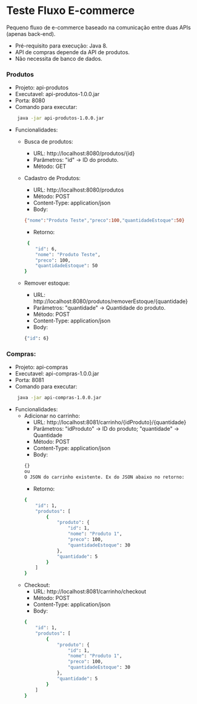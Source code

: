 # Teste Fluxo E-commerce

Pequeno fluxo de e-commerce baseado na comunicação entre duas APIs (apenas back-end).

- Pré-requisito para execução: Java 8.
- API de compras depende da API de produtos.
- Não necessita de banco de dados. 

### Produtos
- Projeto: api-produtos
- Executavel: api-produtos-1.0.0.jar
- Porta: 8080
- Comando para executar: 
```sh
    java -jar api-produtos-1.0.0.jar
```
- Funcionalidades:
    - Busca de produtos:
        - URL: http://localhost:8080/produtos/{id}
        - Parâmetros: "id" -> ID do produto.
        - Método: GET
        
    - Cadastro de Produtos: 
        - URL: http://localhost:8080/produtos
        - Método: POST
        - Content-Type: application/json
        - Body:
        ```sh
        {"nome":"Produto Teste","preco":100,"quantidadeEstoque":50}
        ```
        - Retorno: 
        ```sh
         {
            "id": 6,
            "nome": "Produto Teste",
            "preco": 100,
            "quantidadeEstoque": 50
        }
        ```
    
    - Remover estoque:
        - URL: http://localhost:8080/produtos/removerEstoque/{quantidade}
        - Parâmetros: "quantidade" -> Quantidade do produto.
        - Método: POST
        - Content-Type: application/json
        - Body:
        ```sh
        {"id": 6}
        ```
        
### Compras: 
- Projeto: api-compras
- Executavel: api-compras-1.0.0.jar
- Porta: 8081
- Comando para executar: 
```sh
    java -jar api-compras-1.0.0.jar
```
- Funcionalidades:
    - Adicionar no carrinho: 
        - URL: http://localhost:8081/carrinho/{idProduto}/{quantidade}
        - Parâmetros: "idProduto" -> ID do produto; "quantidade" -> Quantidade
        - Método: POST
        - Content-Type: application/json
        - Body:
        ```sh
        {}
        ou
        O JSON do carrinho existente. Ex do JSON abaixo no retorno:
        ```
        - Retorno: 
        ```sh
        {
            "id": 1,
            "produtos": [
                {
                    "produto": {
                        "id": 1,
                        "nome": "Produto 1",
                        "preco": 100,
                        "quantidadeEstoque": 30
                    },
                    "quantidade": 5
                }
            ]
        }
        ```
    - Checkout: 
        - URL: http://localhost:8081/carrinho/checkout
        - Método: POST
        - Content-Type: application/json
        - Body:
        ```sh
        {
            "id": 1,
            "produtos": [
                {
                    "produto": {
                        "id": 1,
                        "nome": "Produto 1",
                        "preco": 100,
                        "quantidadeEstoque": 30
                    },
                    "quantidade": 5
                }
            ]
        }
        ```
